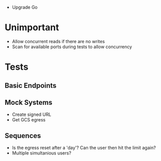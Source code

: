 * Upgrade Go

# Unimportant
 * Allow concurrent reads if there are no writes
 * Scan for available ports during tests to allow concurrency

# Tests

## Basic Endpoints

## Mock Systems
 * Create signed URL
 * Get GCS egress

## Sequences
 * Is the egress reset after a 'day'? Can the user then hit the limit again?
 * Multiple simultanious users?